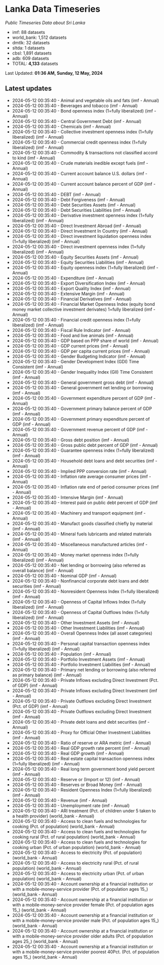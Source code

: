 # Lanka Data Timeseries
*Public Timeseries Data about Sri Lanka*

* imf: 88 datasets
* world_bank: 1,512 datasets
* dmtlk: 32 datasets
* sltda: 1 datasets
* cbsl: 1,891 datasets
* adb: 609 datasets
* TOTAL: **4,133** datasets

Last Updated: **01:36 AM, Sunday, 12 May, 2024**

## Latest updates

* 2024-05-12 00:35:40 - Animal and vegetable oils and fats (imf - Annual)
* 2024-05-12 00:35:40 - Beverages and tobacco (imf - Annual)
* 2024-05-12 00:35:40 - Bond openness index (1=fully liberalized) (imf - Annual)
* 2024-05-12 00:35:40 - Central Government Debt (imf - Annual)
* 2024-05-12 00:35:40 - Chemicals (imf - Annual)
* 2024-05-12 00:35:40 - Collective investment openness index (1=fully liberalized) (imf - Annual)
* 2024-05-12 00:35:40 - Commercial credit openness index (1=fully liberalized) (imf - Annual)
* 2024-05-12 00:35:40 - Commodity & transactions not classified accord to kind (imf - Annual)
* 2024-05-12 00:35:40 - Crude materials inedible except fuels (imf - Annual)
* 2024-05-12 00:35:40 - Current account balance U.S. dollars (imf - Annual)
* 2024-05-12 00:35:40 - Current account balance percent of GDP (imf - Annual)
* 2024-05-12 00:35:40 - DEBT (imf - Annual)
* 2024-05-12 00:35:40 - Debt Forgiveness (imf - Annual)
* 2024-05-12 00:35:40 - Debt Securities Assets (imf - Annual)
* 2024-05-12 00:35:40 - Debt Securities Liabilities (imf - Annual)
* 2024-05-12 00:35:40 - Derivative investment openness index (1=fully liberalized) (imf - Annual)
* 2024-05-12 00:35:40 - Direct Investment Abroad (imf - Annual)
* 2024-05-12 00:35:40 - Direct Investment In Country (imf - Annual)
* 2024-05-12 00:35:40 - Direct investment liquidation openness index (1=fully liberalized) (imf - Annual)
* 2024-05-12 00:35:40 - Direct investment openness index (1=fully liberalized) (imf - Annual)
* 2024-05-12 00:35:40 - Equity Securities Assets (imf - Annual)
* 2024-05-12 00:35:40 - Equity Securities Liabilities (imf - Annual)
* 2024-05-12 00:35:40 - Equity openness index (1=fully liberalized) (imf - Annual)
* 2024-05-12 00:35:40 - Expenditure (imf - Annual)
* 2024-05-12 00:35:40 - Export Diversification Index (imf - Annual)
* 2024-05-12 00:35:40 - Export Quality Index (imf - Annual)
* 2024-05-12 00:35:40 - Extensive Margin (imf - Annual)
* 2024-05-12 00:35:40 - Financial Derivatives (imf - Annual)
* 2024-05-12 00:35:40 - Financial Market Openness Index (equity bond money market collective investment derivates) 1=fully liberalized (imf - Annual)
* 2024-05-12 00:35:40 - Financial credit openness index (1=fully liberalized) (imf - Annual)
* 2024-05-12 00:35:40 - Fiscal Rule Indicator (imf - Annual)
* 2024-05-12 00:35:40 - Food and live animals (imf - Annual)
* 2024-05-12 00:35:40 - GDP based on PPP share of world (imf - Annual)
* 2024-05-12 00:35:40 - GDP current prices (imf - Annual)
* 2024-05-12 00:35:40 - GDP per capita current prices (imf - Annual)
* 2024-05-12 00:35:40 - Gender Budgeting Indicator (imf - Annual)
* 2024-05-12 00:35:40 - Gender Development Index (GDI) Time Consistent (imf - Annual)
* 2024-05-12 00:35:40 - Gender Inequality Index (GII) Time Consistent (imf - Annual)
* 2024-05-12 00:35:40 - General government gross debt (imf - Annual)
* 2024-05-12 00:35:40 - General government net lending or borrowing (imf - Annual)
* 2024-05-12 00:35:40 - Government expenditure percent of GDP (imf - Annual)
* 2024-05-12 00:35:40 - Government primary balance percent of GDP (imf - Annual)
* 2024-05-12 00:35:40 - Government primary expenditure percent of GDP (imf - Annual)
* 2024-05-12 00:35:40 - Government revenue percent of GDP (imf - Annual)
* 2024-05-12 00:35:40 - Gross debt position (imf - Annual)
* 2024-05-12 00:35:40 - Gross public debt percent of GDP (imf - Annual)
* 2024-05-12 00:35:40 - Guarantee openness index (1=fully liberalized) (imf - Annual)
* 2024-05-12 00:35:40 - Household debt loans and debt securities (imf - Annual)
* 2024-05-12 00:35:40 - Implied PPP conversion rate (imf - Annual)
* 2024-05-12 00:35:40 - Inflation rate average consumer prices (imf - Annual)
* 2024-05-12 00:35:40 - Inflation rate end of period consumer prices (imf - Annual)
* 2024-05-12 00:35:40 - Intensive Margin (imf - Annual)
* 2024-05-12 00:35:40 - Interest paid on public debt percent of GDP (imf - Annual)
* 2024-05-12 00:35:40 - Machinery and transport equipment (imf - Annual)
* 2024-05-12 00:35:40 - Manufact goods classified chiefly by material (imf - Annual)
* 2024-05-12 00:35:40 - Mineral fuels lubricants and related materials (imf - Annual)
* 2024-05-12 00:35:40 - Miscellaneous manufactured articles (imf - Annual)
* 2024-05-12 00:35:40 - Money market openness index (1=fully liberalized) (imf - Annual)
* 2024-05-12 00:35:40 - Net lending or borrowing (also referred as overall balance) (imf - Annual)
* 2024-05-12 00:35:40 - Nominal GDP (imf - Annual)
* 2024-05-12 00:35:40 - Nonfinancial corporate debt loans and debt securities (imf - Annual)
* 2024-05-12 00:35:40 - Nonresident Openness Index (1=fully liberalized) (imf - Annual)
* 2024-05-12 00:35:40 - Openness of Capital Inflows Index (1=fully liberalized) (imf - Annual)
* 2024-05-12 00:35:40 - Openness of Capital Outflows Index (1=fully liberalized) (imf - Annual)
* 2024-05-12 00:35:40 - Other Investment Assets (imf - Annual)
* 2024-05-12 00:35:40 - Other Investment Liabilities (imf - Annual)
* 2024-05-12 00:35:40 - Overall Openness Index (all asset categories) (imf - Annual)
* 2024-05-12 00:35:40 - Personal capital transaction openness index (1=fully liberalized) (imf - Annual)
* 2024-05-12 00:35:40 - Population (imf - Annual)
* 2024-05-12 00:35:40 - Portfolio Investment Assets (imf - Annual)
* 2024-05-12 00:35:40 - Portfolio Investment Liabilities (imf - Annual)
* 2024-05-12 00:35:40 - Primary net lending or borrowing (also referred as primary balance) (imf - Annual)
* 2024-05-12 00:35:40 - Private Inflows excluding Direct Investment (Pct. of GDP) (imf - Annual)
* 2024-05-12 00:35:40 - Private Inflows excluding Direct Investment (imf - Annual)
* 2024-05-12 00:35:40 - Private Outflows excluding Direct Investment (Pct. of GDP) (imf - Annual)
* 2024-05-12 00:35:40 - Private Outflows excluding Direct Investment (imf - Annual)
* 2024-05-12 00:35:40 - Private debt loans and debt securities (imf - Annual)
* 2024-05-12 00:35:40 - Proxy for Official Other Investment Liabilities (imf - Annual)
* 2024-05-12 00:35:40 - Ratio of reserve or ARA metric (imf - Annual)
* 2024-05-12 00:35:40 - Real GDP growth rate percent (imf - Annual)
* 2024-05-12 00:35:40 - Real GDP growth (imf - Annual)
* 2024-05-12 00:35:40 - Real estate capital transaction openness index (1=fully liberalized) (imf - Annual)
* 2024-05-12 00:35:40 - Real long term government bond yield percent (imf - Annual)
* 2024-05-12 00:35:40 - Reserve or (Import or 12) (imf - Annual)
* 2024-05-12 00:35:40 - Reserves or Broad Money (imf - Annual)
* 2024-05-12 00:35:40 - Resident Openness Index (1=fully liberalized) (imf - Annual)
* 2024-05-12 00:35:40 - Revenue (imf - Annual)
* 2024-05-12 00:35:40 - Unemployment rate (imf - Annual)
* 2024-05-12 00:35:40 - ARI treatment (Pct. of children under 5 taken to a health provider) (world_bank - Annual)
* 2024-05-12 00:35:40 - Access to clean fuels and technologies for cooking (Pct. of population) (world_bank - Annual)
* 2024-05-12 00:35:40 - Access to clean fuels and technologies for cooking rural (Pct. of rural population) (world_bank - Annual)
* 2024-05-12 00:35:40 - Access to clean fuels and technologies for cooking urban (Pct. of urban population) (world_bank - Annual)
* 2024-05-12 00:35:40 - Access to electricity (Pct. of population) (world_bank - Annual)
* 2024-05-12 00:35:40 - Access to electricity rural (Pct. of rural population) (world_bank - Annual)
* 2024-05-12 00:35:40 - Access to electricity urban (Pct. of urban population) (world_bank - Annual)
* 2024-05-12 00:35:40 - Account ownership at a financial institution or with a mobile-money-service provider (Pct. of population ages 15_) (world_bank - Annual)
* 2024-05-12 00:35:40 - Account ownership at a financial institution or with a mobile-money-service provider female (Pct. of population ages 15_) (world_bank - Annual)
* 2024-05-12 00:35:40 - Account ownership at a financial institution or with a mobile-money-service provider male (Pct. of population ages 15_) (world_bank - Annual)
* 2024-05-12 00:35:40 - Account ownership at a financial institution or with a mobile-money-service provider older adults (Pct. of population ages 25_) (world_bank - Annual)
* 2024-05-12 00:35:40 - Account ownership at a financial institution or with a mobile-money-service provider poorest 40Pct. (Pct. of population ages 15_) (world_bank - Annual)